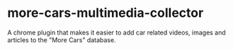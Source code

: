 # more-cars-multimedia-collector
A chrome plugin that makes it easier to add car related videos, images and articles to the "More Cars" database.
